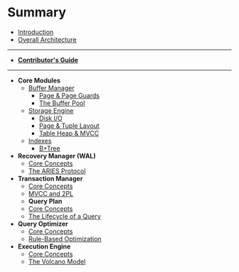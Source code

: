 # Summary

- [Introduction](./introduction.md)
- [Overall Architecture](./architecture.md)

---

- [**Contributor's Guide**](./contributing.md)

---

- **Core Modules**
    - [Buffer Manager](./modules/buffer.md)
        - [Page & Page Guards](./buffer/page.md)
        - [The Buffer Pool](./buffer/buffer_pool.md)
    - [Storage Engine](./modules/storage.md)
        - [Disk I/O](./storage/disk_io.md)
        - [Page & Tuple Layout](./storage/page_layouts.md)
        - [Table Heap & MVCC](./storage/table_heap.md)
    - [Indexes](./modules/index.md)
        - [B+Tree](./index/btree_index.md)
- **Recovery Manager (WAL)**
    - [Core Concepts](./modules/recovery.md)
    - [The ARIES Protocol](./recovery/aries.md)
- **Transaction Manager**
    - [Core Concepts](./modules/transaction.md)
    - [MVCC and 2PL](./transaction/mvcc_and_2pl.md)
    - **Query Plan**
    - [Core Concepts](./modules/plan.md)
    - [The Lifecycle of a Query](./plan/lifecycle.md)
- **Query Optimizer**
    - [Core Concepts](./modules/optimizer.md)
    - [Rule-Based Optimization](./optimizer/rules.md)
- **Execution Engine**
    - [Core Concepts](./modules/execution.md)
    - [The Volcano Model](./execution/volcano.md)
